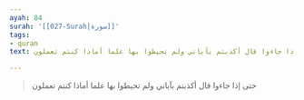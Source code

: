 ```yaml
---
ayah: 84
surah: '[[027-Surah|سورة]]'
tags:
- quran
text: حتى إذا جاءوا قال أكذبتم بآياتي ولم تحيطوا بها علما أماذا كنتم تعملون

---
```

> حتى إذا جاءوا قال أكذبتم بآياتي ولم تحيطوا بها علما أماذا كنتم تعملون
